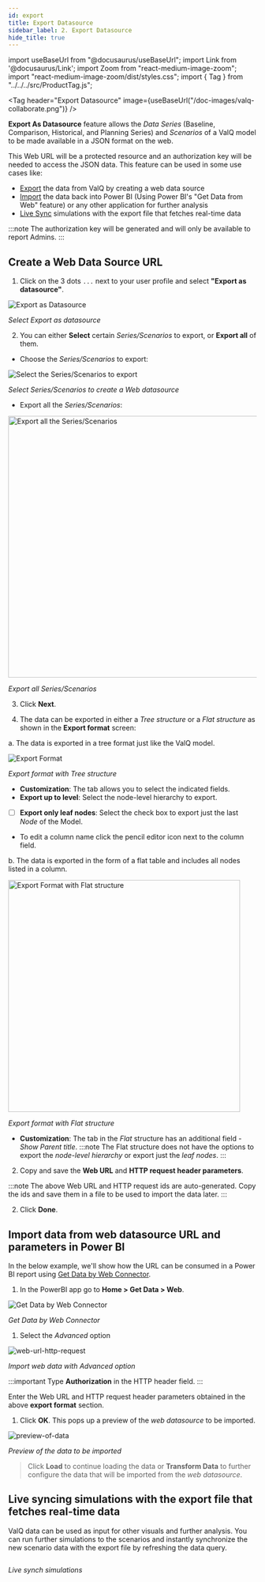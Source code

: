 ```yaml
---
id: export
title: Export Datasource
sidebar_label: 2. Export Datasource
hide_title: true
---
```


import useBaseUrl from "@docusaurus/useBaseUrl";
import Link from '@docusaurus/Link';
import Zoom from "react-medium-image-zoom";
import "react-medium-image-zoom/dist/styles.css";
import { Tag } from "../../../src/ProductTag.js";

<Tag
header="Export Datasource"
image={useBaseUrl("/doc-images/valq-collaborate.png")}
/>

**Export As Datasource** feature allows the *Data Series* (Baseline, Comparison, Historical, and Planning Series) and *Scenarios* of a ValQ model to be made available in a JSON format on the web. 

This Web URL will be a protected resource and an authorization key will be needed to access the JSON data. This feature can be used in some use cases like:
- [Export](#create-a-web-data-source-url) the data from ValQ by creating a web data source
- [Import](#import-data-from-web-datasource-url-and-parameters-in-power-bi) the data back into Power BI (Using Power BI's "Get Data from Web" feature) or any other application for further analysis
- [Live Sync](#live-syncing-simulations-with-the-export-file-that-fetches-real-time-data) simulations with the export file that fetches real-time data

:::note
The authorization key will be generated and will only be available to report Admins.
:::

## Create a Web Data Source URL

1. Click on the 3 dots `...` next to your user profile and select **"Export as datasource"**.

 <div style={{textAlign: 'center'}}>
  <Zoom>
   <img alt="Export as Datasource" src={useBaseUrl('/doc-images/web-datasource/export-as-datasource.png')} />
  </Zoom>
 </div>

 *Select Export as datasource*

2. You can either **Select** certain *Series/Scenarios* to export, or **Export all** of them.

 - Choose the *Series/Scenarios* to export:
  
 <div style={{textAlign: 'center'}}>
  <Zoom>
   <img alt="Select the Series/Scenarios to export" src={useBaseUrl('/doc-images/web-datasource/create-web-datasource.png')} />
  </Zoom>
 </div>
 
 *Select Series/Scenarios to create a Web datasource*

 - Export all the *Series/Scenarios*:

 <div style={{textAlign: 'center'}}>
  <Zoom>
   <img alt="Export all the Series/Scenarios" src={useBaseUrl('/doc-images/web-datasource/export-all.png')} height="530" />
  </Zoom>
 </div>

 *Export all Series/Scenarios*
 
3. Click **Next**.

4. The data can be exported in either a *Tree structure* or a *Flat structure* as shown in the **Export format** screen:

 a. The data is exported in a tree format just like the ValQ model.

 <div style={{textAlign: 'center'}}>
  <Zoom>
   <img alt="Export Format" src={useBaseUrl('/doc-images/web-datasource/export-format.png')} />
  </Zoom>
 </div>

 *Export format with Tree structure*

   - **Customization**: The tab allows you to select the indicated fields.
   - **Export up to level**: Select the node-level hierarchy to export.
   - [ ] **Export only leaf nodes**: Select the check box to export just the last *Node* of the Model.
   - To edit a column name click the pencil editor icon next to the column field.

 b. The data is exported in the form of a flat table and includes all nodes listed in a column.

 <div style={{textAlign: 'center'}}>
  <Zoom>
   <img alt="Export Format with Flat structure" src={useBaseUrl('/doc-images/web-datasource/export-format-flat-structure.png')} height="470"/>
  </Zoom>
 </div>

 *Export format with Flat structure*

   - **Customization**: The tab in the *Flat* structure has an additional field - *Show Parent title*.
   :::note
   The Flat structure does not have the options to export the *node-level hierarchy* or export just the *leaf nodes*.
   :::

2. Copy and save the **Web URL** and **HTTP request header parameters**.

 :::note
 The above Web URL and HTTP request ids are auto-generated. Copy the ids and save them in a file to be used to import the data later.
 :::

2. Click **Done**.

## Import data from web datasource URL and parameters in Power BI

In the below example, we'll show how the URL can be consumed in a Power BI report using [Get Data by Web Connector](https://docs.microsoft.com/en-us/power-bi/connect-data/desktop-connect-to-web-by-example).

1. In the PowerBI app go to **Home > Get Data > Web**.

 <div style={{textAlign: 'center'}}>
  <Zoom>
   <img alt="Get Data by Web Connector" src={useBaseUrl('/doc-images/web-datasource/get-data-web.png')} />
  </Zoom>
 </div>

 *Get Data by Web Connector*

1. Select the *Advanced* option

 <div style={{textAlign: 'center'}}>
  <Zoom>
   <img alt="web-url-http-request" src={useBaseUrl('/doc-images/web-datasource/web-url-http-request.png')} />
  </Zoom>
 </div>

 *Import web data with Advanced option*

 :::important
 Type **Authorization** in the HTTP header field.
 :::
 
 Enter the Web URL and HTTP request header parameters obtained in the above **export format** section.  

1. Click **OK**.
 This pops up a preview of the *web datasource* to be imported.

 <div style={{textAlign: 'center'}}>
  <Zoom>
   <img alt="preview-of-data" src={useBaseUrl('/doc-images/web-datasource/preview-of-data.png')} />
  </Zoom>
 </div>

 *Preview of the data to be imported*

 > Click **Load** to continue loading the data or **Transform Data** to further configure the data that will be imported from the *web datasource*.

<!--
 <div style={{textAlign: 'center'}}>
  <Zoom>
   <img alt="Transform Data" src={useBaseUrl('/doc-images/web-datasource/transform-data.png')} />
  </Zoom>
 </div>

 *Screenshot: Transform Data*

  - Choose the data model *Columns* you want to export
  - Edit Web URL and permissions under the *Data Source Settings*

 <div style={{textAlign: 'center'}}>
  <Zoom>
   <img alt="Datasource Settings" src={useBaseUrl('/doc-images/web-datasource/datasource-settings.png')} />
  </Zoom>
 </div>

 *Screenshot: Datasource Settings*

  - Apply and save the changes.
  - Select the *Fields* and <Link to={useBaseUrl('model/new')}>create a Model</Link>.

> Success: Your web source data has been loaded into the ValQ Custom visuals.

 <div style={{textAlign: 'center'}}>
  <Zoom>
   <img alt="web-datasource-imported" src={useBaseUrl('/doc-images/web-datasource/web-datasource-imported.png')} />
  </Zoom>
 </div>

 *Screenshot: Web Datasource imported*
-->

## Live syncing simulations with the export file that fetches real-time data

ValQ data can be used as input for other visuals and further analysis. You can run further simulations to the scenarios and instantly synchronize the new scenario data with the export file by refreshing the data query.

<div style={{ textAlign: "center" }}>
  <Zoom>
    <img
      alt=""
      src={useBaseUrl("/doc-images/live-synch.png")}
      width={550}
      height={350}
    />
  </Zoom>
</div>

*Live synch simulations*